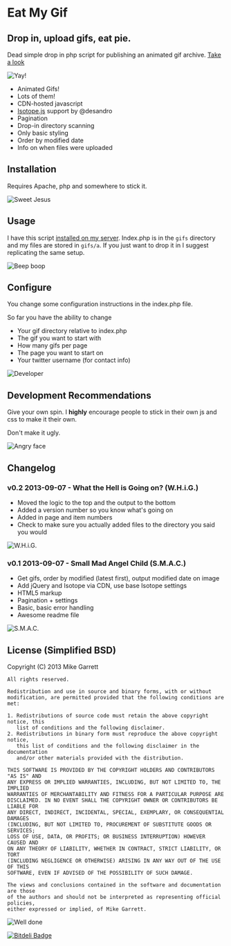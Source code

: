 Eat My Gif
======
## Drop in, upload gifs, eat pie.
Dead simple drop in php script for publishing an animated gif archive. 
[Take a look](http://redgarrett.com/lab/gifs/)

![Yay!](http://redgarrett.com/lab/gifs/a/25_yay2.gif "Yay!")

 * Animated Gifs!
 * Lots of them! 
 * CDN-hosted javascript
 * [Isotope.js](https://github.com/desandro/isotope) support by @desandro
 * Pagination
 * Drop-in directory scanning
 * Only basic styling
 * Order by modified date
 * Info on when files were uploaded


Installation
----------
Requires Apache, php and somewhere to stick it.

![Sweet Jesus](http://redgarrett.com/lab/gifs/a/JmBkN.gif "Sweet Jesus!")


Usage
-----
I have this script [installed on my server](http://redgarrett.com/lab/gifs/). 
Index.php is in the `gifs` directory and my files are stored in `gifs/a`. 
If you just want to drop it in I suggest replicating the same setup. 

![Beep boop](http://redgarrett.com/lab/gifs/a/ii_1409c53d1b4a339b.gif "Beep boop")


Configure
---------
You change some configuration instructions in the index.php file.

So far you have the ability to change 
* Your gif directory relative to index.php
* The gif you want to start with
* How many gifs per page
* The page you want to start on
* Your twitter username (for contact info)

![Developer](http://redgarrett.com/lab/gifs/a/tumblr_ml1br7CRm51rwydguo1_500.gif "Like a Developer")


Development Recommendations
----------
Give your own spin. I **highly** encourage people to stick in their own js and css to make it their own. 

Don't make it ugly. 

![Angry face](http://redgarrett.com/lab/gifs/a/ypbDynK.gif "Angry face")


Changelog
-------------
### v0.2 2013-09-07 - What the Hell is Going on? (W.H.i.G.)
- Moved the logic to the top and the output to the bottom
- Added a version number so you know what's going on
- Added in page and item numbers
- Check to make sure you actually added files to the directory you said you would

![W.H.i.G.](http://redgarrett.com/lab/gifs/a/tumblr_lnkmp1Chn61qd10pyo1_500.gif "W.H.i.G.")


### v0.1 2013-09-07 - Small Mad Angel Child (S.M.A.C.)
- Get gifs, order by modified (latest first), output modified date on image
- Add jQuery and Isotope via CDN, use base Isotope settings
- HTML5 markup
- Pagination + settings
- Basic, basic error handling
- Awesome readme file

![S.M.A.C.](http://redgarrett.com/lab/gifs/a/tumblr_mo0c30KGtG1rcy99do1_500.gif "S.M.A.C.")


License (Simplified BSD)
-------------

Copyright (C) 2013 Mike Garrett

	All rights reserved.
	
	Redistribution and use in source and binary forms, with or without
	modification, are permitted provided that the following conditions are met: 
	
	1. Redistributions of source code must retain the above copyright notice, this
	   list of conditions and the following disclaimer. 
	2. Redistributions in binary form must reproduce the above copyright notice,
	   this list of conditions and the following disclaimer in the documentation
	   and/or other materials provided with the distribution. 
	
	THIS SOFTWARE IS PROVIDED BY THE COPYRIGHT HOLDERS AND CONTRIBUTORS "AS IS" AND
	ANY EXPRESS OR IMPLIED WARRANTIES, INCLUDING, BUT NOT LIMITED TO, THE IMPLIED
	WARRANTIES OF MERCHANTABILITY AND FITNESS FOR A PARTICULAR PURPOSE ARE
	DISCLAIMED. IN NO EVENT SHALL THE COPYRIGHT OWNER OR CONTRIBUTORS BE LIABLE FOR
	ANY DIRECT, INDIRECT, INCIDENTAL, SPECIAL, EXEMPLARY, OR CONSEQUENTIAL DAMAGES
	(INCLUDING, BUT NOT LIMITED TO, PROCUREMENT OF SUBSTITUTE GOODS OR SERVICES;
	LOSS OF USE, DATA, OR PROFITS; OR BUSINESS INTERRUPTION) HOWEVER CAUSED AND
	ON ANY THEORY OF LIABILITY, WHETHER IN CONTRACT, STRICT LIABILITY, OR TORT
	(INCLUDING NEGLIGENCE OR OTHERWISE) ARISING IN ANY WAY OUT OF THE USE OF THIS
	SOFTWARE, EVEN IF ADVISED OF THE POSSIBILITY OF SUCH DAMAGE.
	
	The views and conclusions contained in the software and documentation are those
	of the authors and should not be interpreted as representing official policies, 
	either expressed or implied, of Mike Garrett.
	
![Well done](http://redgarrett.com/lab/gifs/a/tumblr_li8ic3BwYu1qz8x7f.gif "Well done!")


[![Bitdeli Badge](https://d2weczhvl823v0.cloudfront.net/MikeNGarrett/eat-my-gif/trend.png)](https://bitdeli.com/free "Bitdeli Badge")

